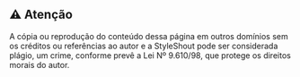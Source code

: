 ## ⚠️ Atenção

A cópia ou reprodução do conteúdo dessa página em outros domínios sem os créditos ou referências ao autor e a StyleShout pode ser considerada plágio, um crime, conforme prevê a Lei Nº 9.610/98, que protege os direitos morais do autor.
